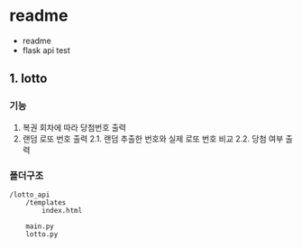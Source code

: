 # readme
* readme
* flask api test

## 1. lotto

### 기능
1. 복권 회차에 따라 당첨번호 출력
2. 랜덤 로또 번호 출력
    2.1. 랜덤 추출한 번호와 실제 로또 번호 비교
    2.2. 당첨 여부 출력

### 폴더구조
```
/lotto_api
    /templates
        index.html

    main.py
    lotto.py
```


